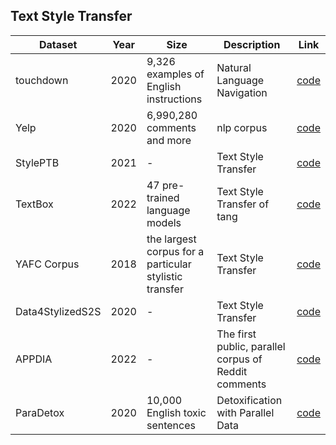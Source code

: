 

## Text Style Transfer

| **Dataset**      | **Year** | **Size**                                               | **Description**                                      | **Link**                                                       |
| ---------------- | -------- | ------------------------------------------------------ | ---------------------------------------------------- | -------------------------------------------------------------- |
| touchdown        | 2020     | 9,326 examples of English instructions                 | Natural Language Navigation                          | [code](https://github.com/lil-lab/touchdown)                   |
| Yelp             | 2020     | 6,990,280 comments and more                            | nlp corpus                                           | [code](https://www.yelp.com/dataset)                           |
| StylePTB         | 2021     | -                                                      | Text Style Transfer                                  | [code]()                                                       |
| TextBox          | 2022     | 47 pre-trained language models                         | Text Style Transfer of tang                          | [code](https://github.com/RUCAIBox/TextBox?tab=readme-ov-file) |
| YAFC Corpus      | 2018     | the largest corpus for a particular stylistic transfer | Text Style Transfer                                  | [code](https://github.com/raosudha89/GYAFC-corpus)             |
| Data4StylizedS2S | 2020     | -                                                      | Text Style Transfer                                  | [code](https://github.com/MarkWuNLP/Data4StylizedS2S)          |
| APPDIA           | 2022     | -                                                      | The first public, parallel corpus of Reddit comments | [code](https://aclanthology.org/2022.coling-1.530/)            |
| ParaDetox        | 2020     | 10,000 English toxic sentences                         | Detoxification with Parallel Data                    | [code](https://github.com/s-nlp/paradetox)                     |